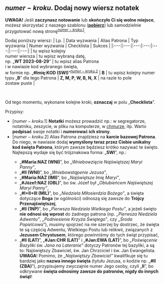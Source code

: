 ## <span class="step-number">$numer-kroku$.</span> Dodaj nowy wiersz notatek
**UWAGA!** Jeśli **zaczynasz notowanie** lub **skończyło Ci się wolne miejsce**, możesz skorzystać z naszego szablonu ([**pobierz**](pl/pdf/notatki.pdf)) lub samodzielnie przygotować nową stronę<sup class="tip">[$numer-kroku$.1](#tip-$numer-kroku$-1)</sup>.

Dodaj poniższy wiersz:
| Lp. | Data wyzwania | Alias Patrona | Typ wyzwania | Numer wyzwania | Checklista | Sukces |
|:---:|:---:|:---:|:---:|:---:|:---:|:---:|
| tu wpisz kolejny<br />numer wiersza | tu wpisz wybraną datę,<br />np. „**WT 2023-08-29**” | tu wpisz alias Patrona<br />i w nawiasie kod wybranego święta,<br />w formie np. „**#Imię:KOD (SWI)**”<sup class="tip">[$numer-kroku$.2](#tip-$numer-kroku$-2)</sup> | **B** | tu wpisz kolejny numer typu „**B**” dla tego Patrona | <span class="no-wrap">**Z, M, P, W, B, N, X**</span> | na razie to pole<br />zostaw puste |

<br />

Od tego momentu, wykonane kolejne kroki, **oznaczaj** w polu „**Checklista**”.

<span class="hidden-tips">
Przypisy:

- <span id="tip-$numer-kroku$-1">[$numer-kroku$.1] **Notatki** możesz prowadzić np.: w segregatorze, notatniku, zeszycie, w pliku na komputerze, w [chmurze](https://docs.google.com), itp. Warto **podpisać** swoje notatki i **numerować ich strony**.</span>
- <span id="tip-$numer-kroku$-2">[$numer-kroku$.2] Alias Patrona znajdziesz na **karcie bazowej Patrona**. Do niego, w nawiasie dodaj **wymyślony teraz przez Ciebie unikalny kod święta Patrona**, którym zawsze będziesz krótko nazywać te święto. Najlepszą wydaje się być trójznakowa forma: „**SWI**”, np.:
  - „**#Maria:NAZ (WNI)**”, bo _„Wniebowzięcie Najświętszej Maryi Panny”_,
  - „**#II (WNI)**”, bo _„Wniebowstąpenie Jezusa”_,
  - „**#Maria:NAZ (IMI)**”, bo _„Najświętsze Imię Maryi”_,
  - „**#Józef:NAZ (OBL)**”, bo św. Józef był _„Oblubieńcem Najświętszej Maryi Panny”_,
  - „**#I+II+III (MIL)**”, bo _„Niedziela Miłosierdzia Bożego”_, a święta dotyczące **Boga** (w ogólności) odnoszą się zawsze do **Trójcy Przenajświętszej**,
  - „**#II (1NP)**”, bo _„Pierwsza Niedziela Wielkiego Postu”_, a jeżeli święto **nie odnosi się wprost** do żadnego patrona (np. _„Pierwsza Niedziela Adwentu”_, _„Podniesienie Krzyża Świętego”_, czy _„Środa Popielcowa”_), musimy spojrzeć na nie szerzej by dostrzec, że święta te są częścią Adwentu, Wielkiego Postu lub relikwii, związanych z **Jezusem Chrystusem**, którego powinniśmy do tych świąt przypisać,
  - „**#II (LAT)**”, „**#Jan:CHR (LAT)**” i „**#Jan:EWA (LAT)**”, bo _„Poświęcenie Bazyliki św. Jana na Lateranie”_ dotyczy Patronów tej bazyliki, a są to: Najświętszy Zbawiciel, św. Jan Chrzciciel i św. Jan Ewangelista. **UWAGA**! Pomimo, że _„Najświętszy Zbawiciel”_ kwalifikuje się tu bardziej jako **nazwa innego święta** (tytułu Jezusa, o kodzie np. „**#II (ZBA)**”), przypisujemy zwyczajnie numer Jego osoby, czyli „**II**”, bo odkrywane **święta odnosimy zawsze do patronów, nigdy do innych świąt**!
  </span>

</span>

